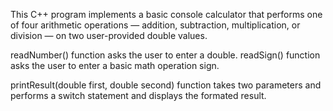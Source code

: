 This C++ program implements a basic console calculator that performs one of four arithmetic 
operations — addition, subtraction, multiplication, or division — on two user-provided double values.

readNumber() function asks the user to enter a double.
readSign() function asks the user to enter a basic math operation sign.

printResult(double first, double second) function takes two parameters and performs a switch statement and displays the formated result.

